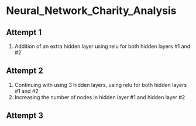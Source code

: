 # Neural_Network_Charity_Analysis

## Attempt 1
1. Addition of an extra hidden layer using relu for both hidden layers #1 and #2

## Attempt 2
1. Continuing with using 3 hidden layers, using relu for both hidden layers #1 and #2
2. Increasing the number of nodes in hidden layer #1 and hidden layer #2

## Attempt 3
